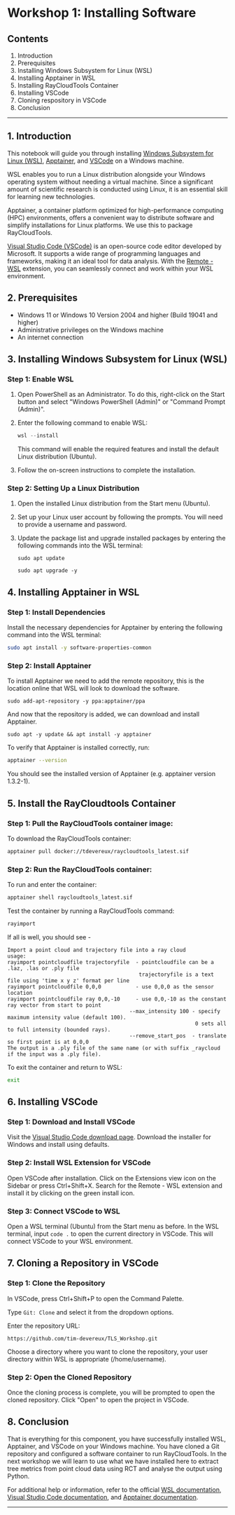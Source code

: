 # Workshop 1: Installing Software

##  Contents

1. Introduction
2. Prerequisites
3. Installing Windows Subsystem for Linux (WSL)
4. Installing Apptainer in WSL
5. Installing RayCloudTools Container
6. Installing VSCode
7. Cloning respository in VSCode
8. Conclusion

---

## 1. Introduction

This notebook will guide you through installing [Windows Subsystem for Linux (WSL)](https://docs.microsoft.com/en-us/windows/wsl/install), [Apptainer](https://apptainer.org/), and [VSCode](https://code.visualstudio.com/) on a Windows machine.

WSL enables you to run a Linux distribution alongside your Windows operating system without needing a virtual machine. Since a significant amount of scientific research is conducted using Linux, it is an essential skill for learning new technologies.

Apptainer, a container platform optimized for high-performance computing (HPC) environments, offers a convenient way to distribute software and simplify installations for Linux platforms. We use this to package RayCloudTools.

[Visual Studio Code (VSCode)](https://code.visualstudio.com/) is an open-source code editor developed by Microsoft. It supports a wide range of programming languages and frameworks, making it an ideal tool for data analysis. With the [Remote - WSL](https://marketplace.visualstudio.com/items?itemName=ms-vscode-remote.remote-wsl) extension, you can seamlessly connect and work within your WSL environment.


## 2. Prerequisites

- Windows 11 or Windows 10 Version 2004 and higher (Build 19041 and higher)
- Administrative privileges on the Windows machine
- An internet connection

## 3. Installing Windows Subsystem for Linux (WSL)

### Step 1: Enable WSL

1. Open PowerShell as an Administrator. To do this, right-click on the Start button and select "Windows PowerShell (Admin)" or "Command Prompt (Admin)".
   
2. Enter the following command to enable WSL:

   ```powershell
   wsl --install
   ```

   This command will enable the required features and install the default Linux distribution (Ubuntu).

2. Follow the on-screen instructions to complete the installation.

### Step 2: Setting Up a Linux Distribution

1. Open the installed Linux distribution from the Start menu (Ubuntu).
2. Set up your Linux user account by following the prompts. You will need to provide a username and password.
3. Update the package list and upgrade installed packages by entering the following commands into the WSL terminal:

   ```
   sudo apt update
   ```
   ```
   sudo apt upgrade -y
   ```

## 4. Installing Apptainer in WSL

### Step 1: Install Dependencies

Install the necessary dependencies for Apptainer by entering the following command into the WSL terminal:

   ```bash
   sudo apt install -y software-properties-common
   ```
### Step 2: Install Apptainer
To install Apptainer we need to add the remote repository, this is the location online that WSL will look to download the software.
   ```
   sudo add-apt-repository -y ppa:apptainer/ppa
   ```
And now that the repository is added, we can download and install Apptainer.
   ```
   sudo apt -y update && apt install -y apptainer
   ```
To verify that Apptainer is installed correctly, run:

   ```bash
   apptainer --version
   ```
You should see the installed version of Apptainer (e.g. apptainer version 1.3.2-1).

## 5. Install the RayCloudtools Container

### Step 1: Pull the RayCloudTools container image:

To download the RayCloudTools container:

   ```bash
   apptainer pull docker://tdevereux/raycloudtools_latest.sif
   ```
### Step 2: Run the RayCloudTools container:

To run and enter the container:

   ```bash
   apptainer shell raycloudtools_latest.sif
   ```

Test the container by running a RayCloudTools command:

   ```bash
   rayimport
   ```
If all is well, you should see - 
   ```
   Import a point cloud and trajectory file into a ray cloud
   usage:
   rayimport pointcloudfile trajectoryfile  - pointcloudfile can be a .laz, .las or .ply file
                                             trajectoryfile is a text file using 'time x y z' format per line
   rayimport pointcloudfile 0,0,0           - use 0,0,0 as the sensor location
   rayimport pointcloudfile ray 0,0,-10     - use 0,0,-10 as the constant ray vector from start to point
                                          --max_intensity 100 - specify maximum intensity value (default 100).
                                                               0 sets all to full intensity (bounded rays).
                                          --remove_start_pos  - translate so first point is at 0,0,0
   The output is a .ply file of the same name (or with suffix _raycloud if the input was a .ply file).
   ```
To exit the container and return to WSL:

   ```bash
   exit
   ```
## 6. Installing VSCode

### Step 1: Download and Install VSCode

   Visit the [Visual Studio Code download page](https://code.visualstudio.com/download).
   Download the installer for Windows and install using defaults.

### Step 2: Install WSL Extension for VSCode

   Open VSCode after installation.
   Click on the Extensions view icon on the Sidebar or press Ctrl+Shift+X.
   Search for the Remote - WSL extension and install it by clicking on the green install icon.

### Step 3: Connect VSCode to WSL

   Open a WSL terminal (Ubuntu) from the Start menu as before.
   In the WSL terminal, input ```code .``` to open the current directory in VSCode. This will connect VSCode to your WSL environment.




## 7. Cloning a Repository in VSCode
### Step 1: Clone the Repository

   In VSCode, press Ctrl+Shift+P to open the Command Palette.



   Type ```Git: Clone``` and select it from the dropdown options.

   Enter the repository URL:
   ```
   https://github.com/tim-devereux/TLS_Workshop.git
   ```
   Choose a directory where you want to clone the repository, your user directory within WSL is appropriate (/home/username).

### Step 2: Open the Cloned Repository

   Once the cloning process is complete, you will be prompted to open the cloned repository. Click "Open" to open the project in VSCode.


## 8. Conclusion

That is everything for this component, you have successfully installed WSL, Apptainer, and VSCode on your Windows machine. You have cloned a Git repository and configured a software container to run RayCloudTools. In the next workshop we will learn to use what we have installed here to extract tree metrics from point cloud data using RCT and analyse the output using Python.

For additional help or information, refer to the official [WSL documentation](https://docs.microsoft.com/en-us/windows/wsl/), [Visual Studio Code documentation](https://code.visualstudio.com/docs), and [Apptainer documentation](https://apptainer.org/docs/).

---
